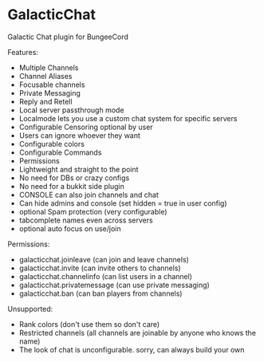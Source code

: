 GalacticChat
============

Galactic Chat plugin for BungeeCord

Features:
* Multiple Channels
* Channel Aliases
* Focusable channels
* Private Messaging
* Reply and Retell
* Local server passthrough mode
* Localmode lets you use a custom chat system for specific servers
* Configurable Censoring optional by user
* Users can ignore whoever they want
* Configurable colors
* Configurable Commands
* Permissions
* Lightweight and straight to the point
* No need for DBs or crazy configs
* No need for a bukkit side plugin
* CONSOLE can also join channels and chat
* Can hide admins and console (set hidden = true in user config)
* optional Spam protection (very configurable)
* tabcomplete names even across servers
* optional auto focus on use/join

Permissions:
- galacticchat.joinleave (can join and leave channels)
- galacticchat.invite (can invite others to channels)
- galacticchat.channelinfo (can list users in a channel)
- galacticchat.privatemessage (can use private messaging)
- galacticchat.ban (can ban players from channels)


Unsupported:
* Rank colors (don't use them so don't care)
* Restricted channels (all channels are joinable by anyone who knows the name)
* The look of chat is unconfigurable. sorry, can always build your own

